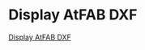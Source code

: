 Display AtFAB DXF
===

[Display AtFAB DXF]( http://opendesk.github.io/design-playground/display-atfab-dxf/latest/ )